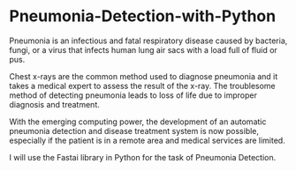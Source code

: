 # Pneumonia-Detection-with-Python

Pneumonia is an infectious and fatal respiratory disease caused by bacteria, fungi, or a virus that infects human lung air sacs with a load full of fluid or pus.

Chest x-rays are the common method used to diagnose pneumonia and it takes a medical expert to assess the result of the x-ray. The troublesome method of detecting pneumonia leads to loss of life due to improper diagnosis and treatment.

With the emerging computing power, the development of an automatic pneumonia detection and disease treatment system is now possible, especially if the patient is in a remote area and medical services are limited.

I will use the Fastai library in Python for the task of Pneumonia Detection.
